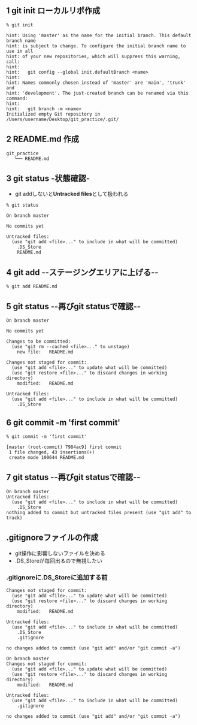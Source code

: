 ## 1 git init ローカルリポ作成

```
% git init

hint: Using 'master' as the name for the initial branch. This default branch name
hint: is subject to change. To configure the initial branch name to use in all
hint: of your new repositories, which will suppress this warning, call:
hint: 
hint: 	git config --global init.defaultBranch <name>
hint: 
hint: Names commonly chosen instead of 'master' are 'main', 'trunk' and
hint: 'development'. The just-created branch can be renamed via this command:
hint: 
hint: 	git branch -m <name>
Initialized empty Git repository in /Users/username/Desktop/git_practice/.git/
```
## 2 README.md 作成
```
git_practice
   └── README.md
```


## 3 git status -状態確認-
* git addしないと**Untracked files**として扱われる
```
% git status

On branch master

No commits yet

Untracked files:
  (use "git add <file>..." to include in what will be committed)
	.DS_Store
	README.md
```

## 4 git add --ステージングエリアに上げる--
```
% git add README.md
```

## 5 git status --再びgit statusで確認--
```
On branch master

No commits yet

Changes to be committed:
  (use "git rm --cached <file>..." to unstage)
	new file:   README.md

Changes not staged for commit:
  (use "git add <file>..." to update what will be committed)
  (use "git restore <file>..." to discard changes in working directory)
	modified:   README.md

Untracked files:
  (use "git add <file>..." to include in what will be committed)
	.DS_Store

```

## 6 git commit -m 'first commit'
```
% git commit -m 'first commit'

[master (root-commit) 7984ac9] first commit
 1 file changed, 43 insertions(+)
 create mode 100644 README.md
```

## 7 git status --再びgit statusで確認--

```
On branch master
Untracked files:
  (use "git add <file>..." to include in what will be committed)
	.DS_Store
nothing added to commit but untracked files present (use "git add" to track)
```


## .gitignoreファイルの作成
* git操作に影響しないファイルを決める
* .DS_Storeが毎回出るので無視したい


### .gitignoreに.DS_Storeに追加する前
```On branch master
Changes not staged for commit:
  (use "git add <file>..." to update what will be committed)
  (use "git restore <file>..." to discard changes in working directory)
	modified:   README.md

Untracked files:
  (use "git add <file>..." to include in what will be committed)
	.DS_Store
	.gitignore

no changes added to commit (use "git add" and/or "git commit -a")
```


```
On branch master
Changes not staged for commit:
  (use "git add <file>..." to update what will be committed)
  (use "git restore <file>..." to discard changes in working directory)
	modified:   README.md

Untracked files:
  (use "git add <file>..." to include in what will be committed)
	.gitignore

no changes added to commit (use "git add" and/or "git commit -a")
```